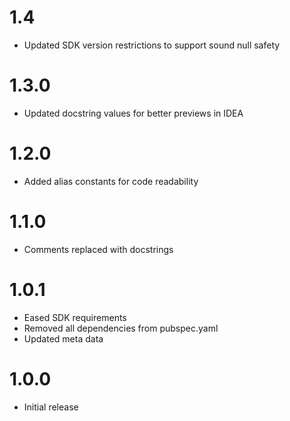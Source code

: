 # 1.4

- Updated SDK version restrictions to support sound null safety

# 1.3.0

- Updated docstring values for better previews in IDEA

# 1.2.0

- Added alias constants for code readability

# 1.1.0

- Comments replaced with docstrings

# 1.0.1

- Eased SDK requirements
- Removed all dependencies from pubspec.yaml
- Updated meta data

# 1.0.0

- Initial release 
